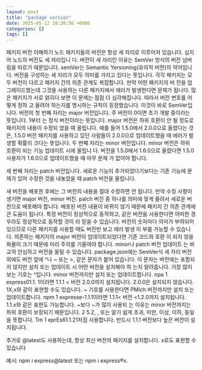 ```yaml
---
layout: post
title: "package version"
date: 2025-05-12 18:28:56 +0900
categories: []
tags: []
---
```


패키지 버전 이해하기
노드 패키지들의 버전은 항상 세 자리로 이루어져 있습니다. 심지어 노드의 버전도 세 자리입니 다. 버전이 세 자리인 이유는 SemVer 방식의 버전 넘버링을 따르기 때문입니다.
semVer는 Semantic Yersioning(유의적 버전)의 약어입니다. 버전을 구성하는 세 자리가 모두 의미를 가지고 있다는 뜻입니다.
각각 패키지는 모두 버전이 다르고 패키지 간의 의존 관계도 복잡합니다. 만약 어떤 패키지의 버 전을 업그레이드했는데 그것을 사용하는 다른 패키지에서 에러가 발생한다면 문제가 됩니다. 많 은 패키지가 서로 얽히다 보면 이 문제는 점점 더 심각해집니다. 따라서 버전 변호를 어떻게 정하 고 올려야 하는지를 명시하는 규칙이 등장했습니다. 이것이 바로 SemVer입니다.
버전의 첫 번째 자리는 major 버전입니다. 주 버전이 0이면 초기 개발 중이라는 뜻입니다. 1부터 는 정식 버전이라는 뜻입니다. major 버전은 하위 호환이 안 될 정도로 패키지의 내용이 수정되 었을 때 올립니다. 예를 들어 1.5.0에서 2.0.0으로 올렸다는 것은, 1.5.0 버전 패키지를 사용하고 있던 사람들이 2.0.0으로 업데이트했을 때 에러가 발생할 확률이 크다는 뜻입니다.
두 번째 자리는 minor 버전입니다. minor 버전은 하위 호환이 되는 기능 업데이트 시에 올립니 다. 버전을 1.5.0에서 1.6.0으로 올렸다면 1.5.0 사용자가 1.6.0으로 업데이트했을 때 아무 문제 가 없어야 합니다.

세 번째 자리는 patch 버전입니다.
새로운 기능이 추가되었다기보다는 기존 기능에 문제가 있어 수정한 것을 내놓았을 때 patch 버전을 올립니다.

새 버전을 배포한 후에는 그 버전의 내용을 절대 수정하면 안 됩니다. 만약 수징 사항이 생기면 major 버전, minor 버진. palch 버진 중 하나를 의미에 맞게 올려서 새로운 버전으로 배포해야 합니다. 배포된 버전 내용이 바뀌지 않기 때문에 패키지 간 의존 관계에 큰 도움이 됩니다. 특정 버전이 정상적으로 동작하고, 같은 버전을 사용한다면 어떠한 경우라도 정상적으로 동작할 것이 라 믿을 수 있습니다.
버전의 숫자마다 의미가 부여되어 있으므로 다른 패키지를 사용할 때도 버진만 보고 에러 발생 이 부를 가능할 수 있습니다. 의존하는 패키지의 major 버전이 업데이트되었다면 기존 코드와 호환 이 되지 않을 화물이 크기 때문에 미리 주의를 기울여야 합니다. minor나 patch 버전 업데이트 는 비교적 안심하고 버전을 올릴 수 있습니다.
package.json에는 SemVer식 세 자리 버전 외에도 버전 앞에 ^나 ~ 또는 >, 같은 문자가 붙어 있습니다. 이 문자는 버전에는 포함되지 않지만 설치 또는 업데이트 시 어떤 버전을 설치해야 하 는지 알려줍니다.
가장 많이 보는 기호는 ^입니다. minor 버전까지만 설치 또는 업데이트합니다. npa 1
express01.1. 1이라면 1.1.1 = 버전 2.0.0까지 설치됩니다. 2.0.0은 설치되지 않습니다.
1X,x와 같이 표현할 수도 있습니다.
~ 기호를 사용한다면 PMich 버전까지만 설치 또는 업데이트합니다. npm 1 expresse-1.1.1이라면 1.1.1< 버전 <1.2.0까지 설치됩니다. 1.1.x와 같은 표현도 가능합니다. ~보다 ~가 많이 사용되 는 이유는 minor 버전까지는 하위 호환이 보장되기 때문입니다.
2 5.2, , 또는 알기 쉽게 초과, 미만, 이상, 이하, 동일을 뜻합니다. Tm 1 eprEs61.1.21처점
사용합니다. 반드시 1.1.1 버전보다 높은 버전이 설치됩니다.

추가로 @latest도 사용하는데, 항상 최신 버전의 패키지를 설치합니다. x로도 표현할 수 있습니다

예시: npm i express@latest 또는 npm i express®x.
